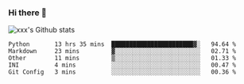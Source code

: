 ### Hi there 👋

<!--
**sdy623/sdy623** is a ✨ _special_ ✨ repository because its `README.md` (this file) appears on your GitHub profile.

Here are some ideas to get you started:

- 🔭 I’m currently working on ...
- 🌱 I’m currently learning ...
- 👯 I’m looking to collaborate on ...
- 🤔 I’m looking for help with ...
- 💬 Ask me about ...
- 📫 How to reach me: ...
- 😄 Pronouns: ...
- ⚡ Fun fact: ...
-->
![xxx's Github stats](https://github-readme-stats.vercel.app/api?username=sdy623&show_icons=true)

<!--START_SECTION:waka-->
```text
Python       13 hrs 35 mins  ███████████████████████▓░   94.64 % 
Markdown     23 mins         ▓░░░░░░░░░░░░░░░░░░░░░░░░   02.71 % 
Other        11 mins         ▒░░░░░░░░░░░░░░░░░░░░░░░░   01.33 % 
INI          4 mins          ░░░░░░░░░░░░░░░░░░░░░░░░░   00.47 % 
Git Config   3 mins          ░░░░░░░░░░░░░░░░░░░░░░░░░   00.36 % 
```
<!--END_SECTION:waka-->
